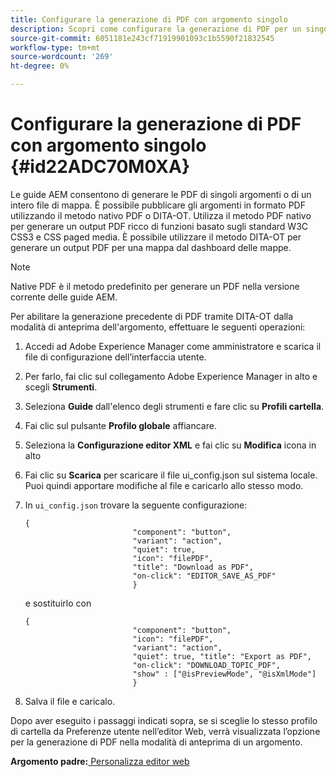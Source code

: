 ```yaml
---
title: Configurare la generazione di PDF con argomento singolo
description: Scopri come configurare la generazione di PDF per un singolo argomento
source-git-commit: 6051181e243cf71919901093c1b5590f21832545
workflow-type: tm+mt
source-wordcount: '269'
ht-degree: 0%

---
```



# Configurare la generazione di PDF con argomento singolo {#id22ADC70M0XA}

Le guide AEM consentono di generare le PDF di singoli argomenti o di un intero file di mappa. È possibile pubblicare gli argomenti in formato PDF utilizzando il metodo nativo PDF o DITA-OT. Utilizza il metodo PDF nativo per generare un output PDF ricco di funzioni basato sugli standard W3C CSS3 e CSS paged media. È possibile utilizzare il metodo DITA-OT per generare un output PDF per una mappa dal dashboard delle mappe.

>[!NOTE]
>
> Native PDF è il metodo predefinito per generare un PDF nella versione corrente delle guide AEM.

Per abilitare la generazione precedente di PDF tramite DITA-OT dalla modalità di anteprima dell&#39;argomento, effettuare le seguenti operazioni:

1. Accedi ad Adobe Experience Manager come amministratore e scarica il file di configurazione dell’interfaccia utente.

1. Per farlo, fai clic sul collegamento Adobe Experience Manager in alto e scegli **Strumenti**.
1. Seleziona **Guide** dall&#39;elenco degli strumenti e fare clic su **Profili cartella**.
1. Fai clic sul pulsante **Profilo globale** affiancare.
1. Seleziona la **Configurazione editor XML** e fai clic su **Modifica** icona in alto
1. Fai clic su **Scarica** per scaricare il file ui\_config.json sul sistema locale. Puoi quindi apportare modifiche al file e caricarlo allo stesso modo.
1. In `ui_config.json` trovare la seguente configurazione:

   ```
   {
                           "component": "button",
                           "variant": "action",
                           "quiet": true,
                           "icon": "filePDF",
                           "title": "Download as PDF",
                           "on-click": "EDITOR_SAVE_AS_PDF"
                           }
   ```

   e sostituirlo con

   ```
   {
                           "component": "button",
                           "icon": "filePDF",
                           "variant": "action",
                           "quiet": true, "title": "Export as PDF",
                           "on-click": "DOWNLOAD_TOPIC_PDF",
                           "show" : ["@isPreviewMode", "@isXmlMode"]
                           }
   ```

1. Salva il file e caricalo.

Dopo aver eseguito i passaggi indicati sopra, se si sceglie lo stesso profilo di cartella da Preferenze utente nell’editor Web, verrà visualizzata l’opzione per la generazione di PDF nella modalità di anteprima di un argomento.

**Argomento padre:**[ Personalizza editor web](conf-web-editor.md)

